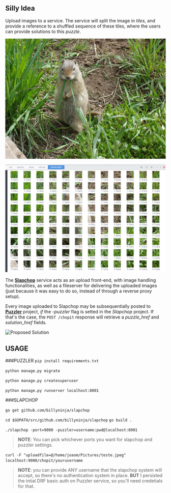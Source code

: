 ## Silly Idea
Upload images to a service. The service will split the image in *tiles*, and provide a reference to a shuffled sequence of these tiles, where the users can provide solutions to this *puzzle*.

![Original Image](gopher.jpg "Original Image")

![Slapchopped image](slapped.png "Slapchopped image")

The [**Slapchop**](https://github.com/billyninja/slapchop) service acts as an upload front-end, with image handling functionalities, as well as a fileserver for delivering the uploaded images (just because it was easy to do so, instead of through a reverse proxy setup).

Every image uploaded to Slapchop may be subsequentially posted to [**Puzzler**](https://github.com/billyninja/slapchop) project, *if* the *-puzzler* flag is setted in the *Slapchop* project. If that's the case, the `POST /chopit` response will retrieve a *puzzle_href* and *solution_href* fields.


![Proposed Solution](proposed_solution.png "Proposed Solution")


## USAGE

###PUZZLER
`pip install requirements.txt`

`python manage.py migrate`

`python manage.py createsuperuser`

`python manage.py runserver localhost:8001`

###SLAPCHOP

`go get github.com/billyninja/slapchop`

`cd $GOPATH/src/github.com/billyninja/slapchop`
`go build .`

`./slapchop -port=9000 -puzzler=username:pwd@localhost:8001`

>**NOTE**: You can pick whichever ports you want for slapchop and puzzler settings.

`curl -F "uploadfile=@/home/joaom/Pictures/teste.jpeg" localhost:9000/chopit/yourusername`

> **NOTE**: you can provide ANY username that the slapchop system will accept, so there's no authentication system in place. **BUT** I persisted the intial DRF basic auth on Puzzler service, so you'll need credetials for that.
